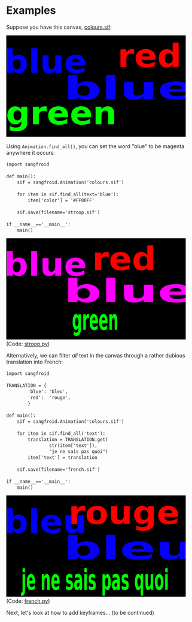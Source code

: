 # Examples

Suppose you have this canvas, [colours.sif](examples/colours.sif):

![Basic colours.sif](_static/colours.png)

Using `Animation.find_all()`, you can set the word "blue" to be
magenta anywhere it occurs:

```{python}
import sangfroid

def main():
    sif = sangfroid.Animation('colours.sif')

    for item in sif.find_all(text='blue'):
        item['color'] = '#FF00FF'

    sif.save(filename='stroop.sif')

if __name__=='__main__':
    main()
```
![Stroop result](_static/stroop.png)
(Code: [stroop.py](examples/stroop.py))

Alternatively, we can filter *all* text in the canvas through a
rather dubious translation into French:

```{python}
import sangfroid

TRANSLATION = {
        'blue': 'bleu',
        'red':  'rouge',
        }

def main():
    sif = sangfroid.Animation('colours.sif')

    for item in sif.find_all('text'):
        translation = TRANSLATION.get(
                str(item['text']),
                "je ne sais pas quoi")
        item['text'] = translation

    sif.save(filename='french.sif')

if __name__=='__main__':
    main()
```

![French result](_static/french.png)
(Code: [french.py](examples/french.py))

Next, let's look at how to add keyframes... (to be continued)
